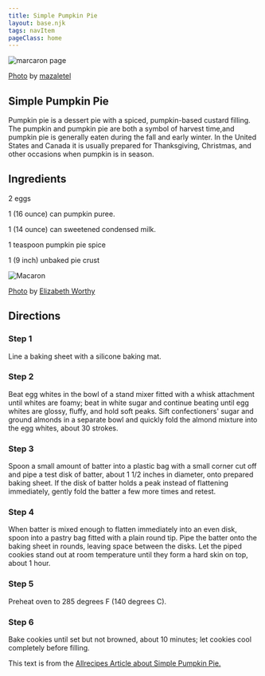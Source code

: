 ```yaml
---
title: Simple Pumpkin Pie
layout: base.njk
tags: navItem
pageClass: home
---
```

<main>
  <body>
  <section class="recipeherobanner">
 <div class="recipeimg">
    <img src="/images/pie.jpg" alt="marcaron page">
     <p class="credit"><a href="https://www.flickr.com/photos/meg-z/5209610108/in/photolist-8WmBzW-t9CKb-bPyY3D-dv6c82-5aECcr-7S7Bc-6kDWQA-6RJRJL-2C76ef-71Sdak-qhrrwp-gNmTV-4FtcSh-yHs6J-9iUJRh-5dGuMC-5pR3tE-khDx-WxDn1-6hvhj6-dgK1Se-6ePXwu-c8QiVb-6SY4Sv-82BuLD-hKXB-4TxdAN-VMKvPv-dgK14V-5cSWRR-49Gbi-5cSXvM-dgK2cQ-86tofd-5WVAc-7Z25Zm-qP7mE-6rRsB-7U4ma5-p6mz2-82kMRg-dwg4Q6-hgduUA-26QHyQv-2VU9ec-83SqSg-4yKTy4-qD8g2-9dzQ7H-pWAd7c">Photo</a> by <a href="https://www.flickr.com/photos/meg-z/">mazaletel</a></p>
    </div>
    <div class="recipeheretext">
    <h1>Simple Pumpkin Pie</h1>
    <p>Pumpkin pie is a dessert pie with a spiced, pumpkin-based custard filling. The pumpkin and pumpkin pie are both a symbol of harvest time,and pumpkin pie is generally eaten during the fall and early winter. In the United States and Canada it is usually prepared for Thanksgiving, Christmas, and other occasions when pumpkin is in season.</p>
    </div>
  </section>
<!-- steps-->
<section class="step">
    <div class="stepdescription">
      <h2>Ingredients</h2>
      <p>2 eggs</p>
      <p>1 (16 ounce) can pumpkin puree.</p>
      <p>1 (14 ounce) can sweetened condensed milk.</p>
      <p>1 teaspoon pumpkin pie spice</p>
      <p>1 (9 inch) unbaked pie crust</p>
    </div>
    <div class="recipeimg">
      <img src="/images/pie2.jpg" alt="Macaron">
       <p class="credit"><a href="https://www.flickr.com/photos/25785573@N06/35304641151/in/photolist-VMKvPv-dgK14V-5cSWRR-49Gbi-5cSXvM-dgK2cQ-86tofd-5WVAc-7Z25Zm-qP7mE-6rRsB-7U4ma5-p6mz2-82kMRg-dwg4Q6-hgduUA-26QHyQv-2VU9ec-83SqSg-4yKTy4-qD8g2-9dzQ7H-pWAd7c-hwtSL-bbo3f-a9fYKw-82BuyM-52Skyh-zxd29u-7iLBpt-6x7zPE-6YBJNX-5KEpB-8YBR6-c9U2o-75Gwzp-5qjVva-4kyaAH-xeo3R-6tMZnK-21reHy-6FGNYj-7S3BV-3XkvkE-iZpawL-4yq1iM-bR9gbi-4eH5T4-RhRaXs-sUqwc">Photo</a> by <a href="https://www.flickr.com/photos/25785573@N06/">
Elizabeth Worthy</a></p>
    </div>
    
  </section>
   <section class="directions">
      <h2>Directions</h2>
      <div class="steplayout">
      <h3 class="w30">Step 1</h3>
      <p class="w70">Line a baking sheet with a silicone baking mat.</p>
      </div>
      <div class="steplayout">
       <h3 class="w30" >Step 2</h3>
       <p class="w50">Beat egg whites in the bowl of a stand mixer fitted with a whisk attachment until whites are foamy; beat in white sugar and continue beating until egg whites are glossy, fluffy, and hold soft peaks. Sift confectioners' sugar and ground almonds in a separate bowl and quickly fold the almond mixture into the egg whites, about 30 strokes.</p>
      </div>
      <div class="steplayout">
       <h3 class="w30">Step 3</h3>
       <p class="w50">Spoon a small amount of batter into a plastic bag with a small corner cut off and pipe a test disk of batter, about 1 1/2 inches in diameter, onto prepared baking sheet. If the disk of batter holds a peak instead of flattening immediately, gently fold the batter a few more times and retest.</p>
      </div>
      <div class="steplayout">
         <h3 class="w30">Step 4</h3>
         <p class="w50">When batter is mixed enough to flatten immediately into an even disk, spoon into a pastry bag fitted with a plain round tip. Pipe the batter onto the baking sheet in rounds, leaving space between the disks. Let the piped cookies stand out at room temperature until they form a hard skin on top, about 1 hour.</p>
        </div>
      <div class="steplayout">
          <h3 class="w30">Step 5</h3>
          <p class="w70">Preheat oven to 285 degrees F (140 degrees C).</p>
      </div>
      <div class="steplayout">
       <h3 class="w30">Step 6</h3>
       <p class="w70">Bake cookies until set but not browned, about 10 minutes; let cookies cool completely before filling.</p>
       </div>
       <div class="article-credit">This text is from the <a href="https://www.allrecipes.com/recipe/229932/simple-pumpkin-pie/">Allrecipes Article about Simple Pumpkin Pie.</a></div>
    </section>
  
  </body>
</main>